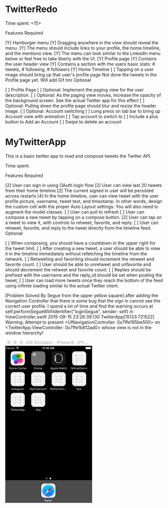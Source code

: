 # TwitterRedo
Time spent: <15>

Features
Required

[Y] Hamburger menu
[Y] Dragging anywhere in the view should reveal the menu.
[Y] The menu should include links to your profile, the home timeline, and the mentions view.
[Y] The menu can look similar to the LinkedIn menu below or feel free to take liberty with the UI.
[Y] Profile page
[Y] Contains the user header view
[Y] Contains a section with the users basic stats: # tweets, # following, # followers
[Y] Home Timeline
[ ] Tapping on a user image should bring up that user's profile page
Not done the tweets in the Profile page yet.
Will add Gif tmr
Optional

[ ] Profile Page
[ ] Optional: Implement the paging view for the user description.
[ ] Optional: As the paging view moves, increase the opacity of the background screen. See the actual Twitter app for this effect
[ ] Optional: Pulling down the profile page should blur and resize the header image.
[ ] Optional: Account switching
[ ] Long press on tab bar to bring up Account view with animation
[ ] Tap account to switch to
[ ] Include a plus button to Add an Account
[ ] Swipe to delete an account











# MyTwitterApp

This is a basic twitter app to read and compose tweets the Twitter API.

Time spent: <Number of hours spent>

Features
Required

[2] User can sign in using OAuth login flow
[2] User can view last 20 tweets from their home timeline
[2] The current signed in user will be persisted across restarts
[4] In the home timeline, user can view tweet with the user profile picture, username, tweet text, and timestamp. In other words, design the custom cell with the proper Auto Layout settings. You will also need to augment the model classes.
[ ] User can pull to refresh
[ ] User can compose a new tweet by tapping on a compose button.
[2] User can tap on a tweet to view it, with controls to retweet, favorite, and reply.
[ ] User can retweet, favorite, and reply to the tweet directly from the timeline feed.
Optional

[ ] When composing, you should have a countdown in the upper right for the tweet limit.
[ ] After creating a new tweet, a user should be able to view it in the timeline immediately without refetching the timeline from the network.
[ ] Retweeting and favoriting should increment the retweet and favorite count.
[ ] User should be able to unretweet and unfavorite and should decrement the retweet and favorite count.
[ ] Replies should be prefixed with the username and the reply_id should be set when posting the tweet,
[ ] User can load more tweets once they reach the bottom of the feed using infinite loading similar to the actual Twitter client.


[Problem Solved By Segue from the upper yellow square]
after adding the Navigation Controller that there is some bug that
the sign in cannot see the correct user profile.
I spend a lot of time and find the warning occurs at
self.performSegueWithIdentifier("loginSegue", sender: self) in ViewController.swift
2015-09-15 23:26:39.130 TwitterApp[15133:721522] Warning: Attempt to present <UINavigationController: 0x7ffe195be500> on <TwitterApp.ViewController: 0x7ffe1b812ad0> whose view is not in the window hierarchy!



![Walkthrough](twitterApp_v1.gif)

